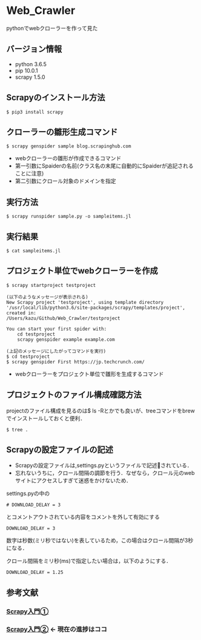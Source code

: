 # Web_Crawler
pythonでwebクローラーを作って見た

## バージョン情報  
- python 3.6.5  
- pip 10.0.1  
- scrapy 1.5.0

## Scrapyのインストール方法

    $ pip3 install scrapy


## クローラーの雛形生成コマンド

    $ scrapy genspider sample blog.scrapinghub.com

- webクローラーの雛形が作成できるコマンド  
- 第一引数にSpaiderの名前(クラス名の末尾に自動的にSpaiderが追記されることに注意)
- 第二引数にクロール対象のドメインを指定

## 実行方法

    $ scrapy runspider sample.py -o sampleitems.jl  

## 実行結果

    $ cat sampleitems.jl


## プロジェクト単位でwebクローラーを作成

    $ scrapy startproject testproject

    (以下のようなメッセージが表示される)
    New Scrapy project 'testproject', using template directory '/usr/local/lib/python3.6/site-packages/scrapy/templates/project', created in:
    /Users/kazu/Github/Web_Crawler/testproject

    You can start your first spider with:
        cd testproject
        scrapy genspider example example.com

    (上記のメッセージにしたがってコマンドを実行)
    $ cd testproject
    $ scrapy genspider First https://jp.techcrunch.com/

- webクローラーをプロジェクト単位で雛形を生成するコマンド

## プロジェクトのファイル構成確認方法
projectのファイル構成を見るのは$ ls -Rとかでも良いが、treeコマンドをbrewでインストールしておくと便利．

    $ tree . 

## Scrapyの設定ファイルの記述
- Scrapyの設定ファイルは,settings.pyというファイルで記述されている．  
- 忘れないうちに，クロール間隔の調節を行う．なぜなら，クロール元のwebサイトにアクセスしすぎて迷惑をかけないため．  

settings.pyの中の

    # DOWNLOAD_DELAY = 3

とコメントアウトされている内容をコメントを外して有効にする

    DOWNLOAD_DELAY = 3

数字は秒数(ミリ秒ではない)を表しているため，この場合はクロール間隔が3秒になる．  

クロール間隔をミリ秒(ms)で指定したい場合は，以下のようにする．

    DOWNLOAD_DELAY = 1.25



## 参考文献
### [Scrapy入門①](https://sutaba-mac.site/scrapy-make-your-first-spider/#Scrapy)

### [Scrapy入門②](https://sutaba-mac.site/scrapy-s2-settings-and-items/) <- 現在の進捗はココ
　

